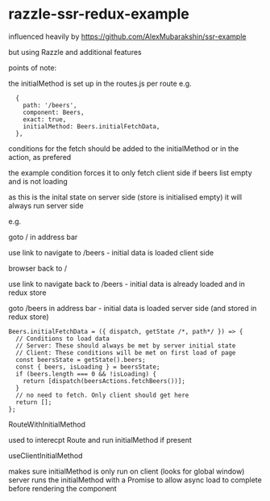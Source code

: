# razzle-ssr-redux-example

influenced heavily by https://github.com/AlexMubarakshin/ssr-example 

but using Razzle and additional features

points of note:

the initialMethod is set up in the routes.js per route e.g.
```
  {
    path: '/beers',
    component: Beers,
    exact: true,
    initialMethod: Beers.initialFetchData,
  },
```
conditions for the fetch should be added to the initialMethod or in the action, as prefered

the example condition forces it to only fetch client side if beers list empty and is not loading 

as this is the inital state on server side (store is initialised empty) it will always run server side  

e.g. 

goto / in address bar 

use link to navigate to /beers - initial data is loaded client side

browser back to / 

use link to navigate back to /beers - initial data is already loaded and in redux store

goto /beers in address bar - initial data is loaded server side (and stored in redux store)

```
Beers.initialFetchData = ({ dispatch, getState /*, path*/ }) => {
  // Conditions to load data
  // Server: These should always be met by server initial state
  // Client: These conditions will be met on first load of page
  const beersState = getState().beers;
  const { beers, isLoading } = beersState;
  if (beers.length === 0 && !isLoading) {
    return [dispatch(beersActions.fetchBeers())];
  }
  // no need to fetch. Only client should get here
  return [];
};
```
RouteWithInitialMethod

used to interecpt Route and run initialMethod if present

useClientInitialMethod

makes sure initialMethod is only run on client (looks for global window) 
server runs the initialMethod with a Promise to allow async load to complete before rendering the component
